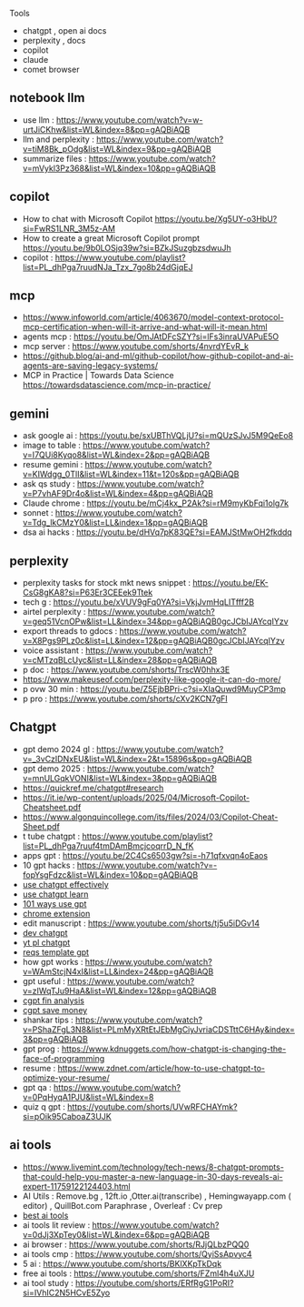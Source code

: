 Tools
* chatgpt , open ai docs
* perplexity , docs 
* copilot 
* claude
* comet browser

## notebook llm
* use llm : https://www.youtube.com/watch?v=w-urtJiCKhw&list=WL&index=8&pp=gAQBiAQB
* llm and perplexity : https://www.youtube.com/watch?v=tiM8Bk_pOdg&list=WL&index=9&pp=gAQBiAQB
* summarize files : https://www.youtube.com/watch?v=mVykl3Pz368&list=WL&index=10&pp=gAQBiAQB

## copilot
* How to chat with Microsoft Copilot https://youtu.be/Xg5UY-o3HbU?si=FwRS1LNR_3M5z-AM
* How to create a great Microsoft Copilot prompt  https://youtu.be/9b0LOSjq39w?si=BZkJSuzgbzsdwuJh
* copilot : https://www.youtube.com/playlist?list=PL_dhPga7ruudNJa_Tzx_7go8b24dGjqEJ

## mcp
* https://www.infoworld.com/article/4063670/model-context-protocol-mcp-certification-when-will-it-arrive-and-what-will-it-mean.html
* agents mcp : https://youtu.be/OmJAtDFcSZY?si=lFs3inraUVAPuE5O
* mcp server : https://www.youtube.com/shorts/4nvrdYEvR_k
* https://github.blog/ai-and-ml/github-copilot/how-github-copilot-and-ai-agents-are-saving-legacy-systems/
* MCP in Practice | Towards Data Science https://towardsdatascience.com/mcp-in-practice/


## gemini
* ask google ai : https://youtu.be/sxUBThVQLjU?si=mQUzSJvJ5M9QeEo8
* image to table : https://www.youtube.com/watch?v=I7QUi8Kyqo8&list=WL&index=2&pp=gAQBiAQB
* resume gemini : https://www.youtube.com/watch?v=KIWdgg_0TlI&list=WL&index=11&t=120s&pp=gAQBiAQB
* ask qs study : https://www.youtube.com/watch?v=P7vhAF9Dr4o&list=WL&index=4&pp=gAQBiAQB
* Claude chrome : https://youtu.be/mCj4kx_P2Ak?si=rM9myKbFqi1olg7k
* sonnet : https://www.youtube.com/watch?v=Tdg_lkCMzY0&list=LL&index=1&pp=gAQBiAQB
* dsa ai hacks : https://youtu.be/dHVq7pK83QE?si=EAMJStMwOH2fkddq

## perplexity 
* perplexity tasks for stock mkt news snippet : https://youtu.be/EK-CsG8gKA8?si=P63Er3CEEek9Ttek
* tech g : https://youtu.be/xVUV9gFq0YA?si=VkjJvmHqLITfff2B
* airtel perplexity : https://www.youtube.com/watch?v=geq51VcnOPw&list=LL&index=34&pp=gAQBiAQB0gcJCbIJAYcqIYzv
* export threads to gdocs : https://www.youtube.com/watch?v=X8Pgs9PLz0c&list=LL&index=12&pp=gAQBiAQB0gcJCbIJAYcqIYzv
* voice assistant : https://www.youtube.com/watch?v=cMTzqBLcUyc&list=LL&index=28&pp=gAQBiAQB
* p doc : https://www.youtube.com/shorts/TrscW0hhx3E
* https://www.makeuseof.com/perplexity-like-google-it-can-do-more/
* p ovw 30 min : https://youtu.be/Z5EjbBPri-c?si=XIaQuwd9MuyCP3mp
* p pro : https://www.youtube.com/shorts/cXv2KCN7gFI

## Chatgpt
* gpt demo 2024 gl : https://www.youtube.com/watch?v=_3vCzIDNxEU&list=WL&index=2&t=15896s&pp=gAQBiAQB
* gpt demo 2025 : https://www.youtube.com/watch?v=mnULGqkVONI&list=WL&index=3&pp=gAQBiAQB
* https://quickref.me/chatgpt#research
* https://it.ie/wp-content/uploads/2025/04/Microsoft-Copilot-Cheatsheet.pdf
* https://www.algonquincollege.com/its/files/2024/03/Copilot-Cheat-Sheet.pdf
* t tube chatgpt : https://www.youtube.com/playlist?list=PL_dhPga7ruuf4tmDAmBmcjcoqrrD_N_fK
* apps gpt : https://youtu.be/2C4Cs6503gw?si=-h71qfxvqn4oEaos
* 10 gpt hacks : https://www.youtube.com/watch?v=-fopYsgFdzc&list=WL&index=10&pp=gAQBiAQB
* [use chatgpt effectively](https://www.youtube.com/watch?v=IKkwyPQwdBg&list=PLmMyXRtEtJEb0qXMQIZEvGmTDqDLuxkCA&index=31&pp=gAQBiAQB)
* [use chatgpt learn](https://www.youtube.com/watch?v=MnDudvCyWpc&list=PLmMyXRtEtJEb0qXMQIZEvGmTDqDLuxkCA&index=21&pp=gAQBiAQB)
* [101 ways use gpt](https://www.youtube.com/watch?v=zkXonmqIBFg&list=WL&index=14&pp=gAQBiAQB)
* [chrome extension](https://youtu.be/W-7h6XHXecA?si=iYPs3uVMchBQeTnM)
* edit manuscript : https://www.youtube.com/shorts/tj5u5iDGv14
* [dev chatgpt](https://www.youtube.com/watch?v=sTeoEFzVNSc)
* [yt pl chatgpt](https://www.youtube.com/playlist?list=PL2Jn4_RetiGQ7iFwgWivNg8XIpNiX1ScO)
* [reqs template gpt](https://www.youtube.com/watch?v=cDEgHCWhP-k&list=PLmMyXRtEtJEb0qXMQIZEvGmTDqDLuxkCA&index=39&pp=gAQBiAQB)
* how gpt works : https://www.youtube.com/watch?v=WAmStcjN4xI&list=LL&index=24&pp=gAQBiAQB
* gpt useful : https://www.youtube.com/watch?v=zIWqTJu9HaA&list=WL&index=12&pp=gAQBiAQB
* [cgpt fin analysis](https://www.youtube.com/watch?v=szYnd9qzzIk&list=PLmMyXRtEtJEZQgDhfwzneVk0C8deVJHCA&index=45&pp=gAQBiAQB)
* [cgpt save money](https://www.youtube.com/watch?v=tDnW0riCvKU&list=PLmMyXRtEtJEZQgDhfwzneVk0C8deVJHCA&index=16&pp=gAQBiAQB)
* shankar tips : https://www.youtube.com/watch?v=PShaZFgL3N8&list=PLmMyXRtEtJEbMgCiyJvriaCDSTttC6HAy&index=3&pp=gAQBiAQB
* gpt prog : https://www.kdnuggets.com/how-chatgpt-is-changing-the-face-of-programming
* resume : https://www.zdnet.com/article/how-to-use-chatgpt-to-optimize-your-resume/
* gpt qa : https://www.youtube.com/watch?v=0PqHyqA1PJU&list=WL&index=8
* quiz q gpt : https://youtube.com/shorts/UVwRFCHAYmk?si=pOik95CaboaZ3UJK


## ai tools
* https://www.livemint.com/technology/tech-news/8-chatgpt-prompts-that-could-help-you-master-a-new-language-in-30-days-reveals-ai-expert-11759122124403.html
* AI Utils : Remove.bg , 12ft.io ,Otter.ai(transcribe) , Hemingwayapp.com ( editor) , QuillBot.com Paraphrase , Overleaf : Cv prep
* [best ai tools](https://youtu.be/eFy8tepEByw?si=U13WBIEPfgUUyNdy)
* ai tools lit review : https://www.youtube.com/watch?v=0dJj3XpTey0&list=WL&index=6&pp=gAQBiAQB
* ai browser : https://www.youtube.com/shorts/RJjQLbzPQQ0
* ai tools cmp : https://www.youtube.com/shorts/QyiSsApvyc4
* 5 ai : https://www.youtube.com/shorts/BKlXKpTkDqk
* free ai tools : https://www.youtube.com/shorts/FZml4h4uXJU
* ai tool study : https://youtube.com/shorts/ERfRgG1PoRI?si=IVhIC2N5HCvE5Zyo

